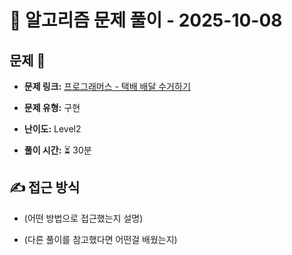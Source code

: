# 📝 알고리즘 문제 풀이 - 2025-10-08

## 문제 📖

- **문제 링크:** [프로그래머스 - 택배 배달 수거하기](https://school.programmers.co.kr/learn/courses/30/lessons/150369)

- **문제 유형:** 구현

- **난이도:** Level2

- **풀이 시간:** ⏳ 30분

## ✍ 접근 방식

- (어떤 방법으로 접근했는지 설명)

- (다른 풀이를 참고했다면 어떤걸 배웠는지)
